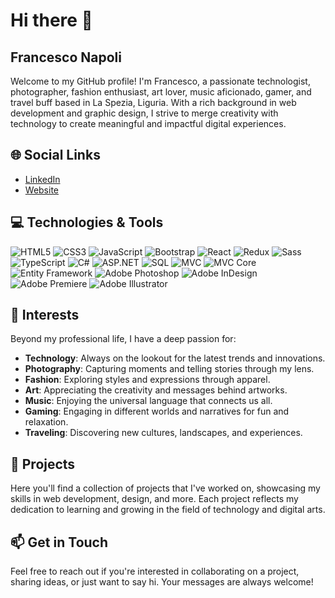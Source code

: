 # Hi there 👋

## Francesco Napoli

Welcome to my GitHub profile! I'm Francesco, a passionate technologist, photographer, fashion enthusiast, art lover, music aficionado, gamer, and travel buff based in La Spezia, Liguria. With a rich background in web development and graphic design, I strive to merge creativity with technology to create meaningful and impactful digital experiences.

## 🌐 Social Links

- [LinkedIn](https://www.linkedin.com/in/francesco-napoli/)
- [Website](https://www.francesco-napoli.it/)

## 💻 Technologies & Tools

![HTML5](https://img.shields.io/badge/-HTML5-E34F26?style=flat-square&logo=html5&logoColor=white)
![CSS3](https://img.shields.io/badge/-CSS3-1572B6?style=flat-square&logo=css3&logoColor=white)
![JavaScript](https://img.shields.io/badge/-JavaScript-F7DF1E?style=flat-square&logo=javascript&logoColor=black)
![Bootstrap](https://img.shields.io/badge/-Bootstrap-563D7C?style=flat-square&logo=bootstrap&logoColor=white)
![React](https://img.shields.io/badge/-React-61DAFB?style=flat-square&logo=react&logoColor=black)
![Redux](https://img.shields.io/badge/-Redux-764ABC?style=flat-square&logo=redux&logoColor=white)
![Sass](https://img.shields.io/badge/-Sass-CC6699?style=flat-square&logo=sass&logoColor=white)
![TypeScript](https://img.shields.io/badge/-TypeScript-3178C6?style=flat-square&logo=typescript&logoColor=white)
![C#](https://img.shields.io/badge/-C%23-239120?style=flat-square&logo=c-sharp&logoColor=white)
![ASP.NET](https://img.shields.io/badge/-ASP.NET-512BD4?style=flat-square&logo=dot-net&logoColor=white)
![SQL](https://img.shields.io/badge/-SQL-00000F?style=flat-square&logo=sqlite&logoColor=white)
![MVC](https://img.shields.io/badge/-MVC-00000F?style=flat-square&logo=asp.net&logoColor=white)
![MVC Core](https://img.shields.io/badge/-MVC%20Core-00000F?style=flat-square&logo=asp.net-core&logoColor=white)
![Entity Framework](https://img.shields.io/badge/-Entity%20Framework-00000F?style=flat-square&logo=entity-framework&logoColor=white)
![Adobe Photoshop](https://img.shields.io/badge/-Adobe%20Photoshop-31A8FF?style=flat-square&logo=adobe-photoshop&logoColor=white)
![Adobe InDesign](https://img.shields.io/badge/-Adobe%20InDesign-FF3366?style=flat-square&logo=adobe-indesign&logoColor=white)
![Adobe Premiere](https://img.shields.io/badge/-Adobe%20Premiere%20Pro-9999FF?style=flat-square&logo=adobe-premiere-pro&logoColor=white)
![Adobe Illustrator](https://img.shields.io/badge/-Adobe%20Illustrator-FF9A00?style=flat-square&logo=adobe-illustrator&logoColor=white)

## 📸 Interests

Beyond my professional life, I have a deep passion for:

- **Technology**: Always on the lookout for the latest trends and innovations.
- **Photography**: Capturing moments and telling stories through my lens.
- **Fashion**: Exploring styles and expressions through apparel.
- **Art**: Appreciating the creativity and messages behind artworks.
- **Music**: Enjoying the universal language that connects us all.
- **Gaming**: Engaging in different worlds and narratives for fun and relaxation.
- **Traveling**: Discovering new cultures, landscapes, and experiences.

## 🚀 Projects

Here you'll find a collection of projects that I've worked on, showcasing my skills in web development, design, and more. Each project reflects my dedication to learning and growing in the field of technology and digital arts.

## 📫 Get in Touch

Feel free to reach out if you're interested in collaborating on a project, sharing ideas, or just want to say hi. Your messages are always welcome!
